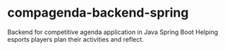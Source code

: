 # compagenda-backend-spring

Backend for competitive agenda application in Java Spring Boot
Helping esports players plan their activities and reflect.
